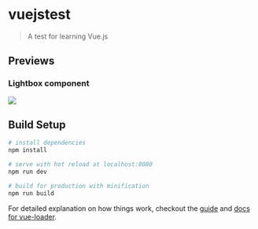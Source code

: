 # vuejstest

> A test for learning Vue.js

## Previews

### Lightbox component

![](http://puu.sh/swJK6/f8fc3aa8ef.gif)

## Build Setup

``` bash
# install dependencies
npm install

# serve with hot reload at localhost:8080
npm run dev

# build for production with minification
npm run build
```

For detailed explanation on how things work, checkout the [guide](http://vuejs-templates.github.io/webpack/) and [docs for vue-loader](http://vuejs.github.io/vue-loader).
